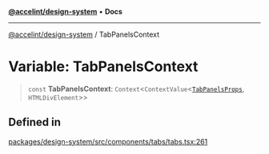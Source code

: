 [**@accelint/design-system**](../README.md) • **Docs**

***

[@accelint/design-system](../README.md) / TabPanelsContext

# Variable: TabPanelsContext

> `const` **TabPanelsContext**: `Context`\<`ContextValue`\<[`TabPanelsProps`](../type-aliases/TabPanelsProps.md), `HTMLDivElement`\>\>

## Defined in

[packages/design-system/src/components/tabs/tabs.tsx:261](https://github.com/gohypergiant/standard-toolkit/blob/258694cea8ed8bbd956b3cf5da47c2c9debcf127/packages/design-system/src/components/tabs/tabs.tsx#L261)
